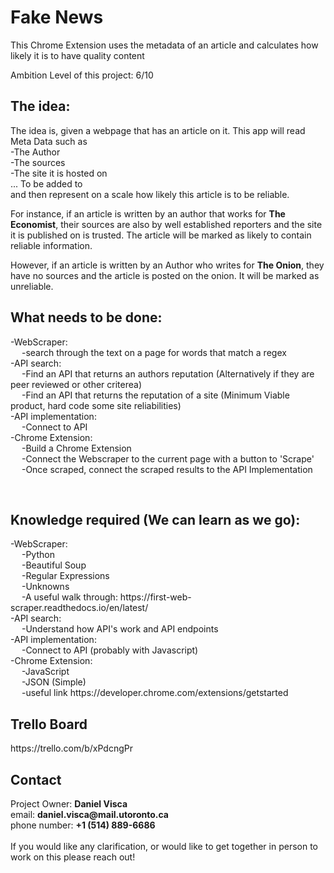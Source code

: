 # Fake News
This Chrome Extension uses the metadata of an article and calculates how likely it is to have quality content

Ambition Level of this project: 6/10

<h2>The idea:</h2> 
<p>
The idea is, given a webpage that has an article on it. This app will read Meta Data such as <br>
-The Author <br>
-The sources <br>
-The site it is hosted on <br>
... To be added to <br>
and then represent on a scale how likely this article is to be reliable.

For instance, if an article is written by an author that works for <strong>The Economist</strong>, their sources are also by well established reporters and the site it is published on is trusted. The article will be marked as likely to contain reliable information.

However, if an article is written by an Author who writes for <strong>The Onion</strong>, they have no sources and the article is posted on the onion. It will be marked as unreliable.
</p>

<h2>What needs to be done:</h2>
<p>
-WebScraper: <br>
    &emsp; -search through the text on a page for words that match a regex <br>
-API search:<br>
    &emsp; -Find an API that returns an authors reputation (Alternatively if they are peer reviewed or other criterea) <br>
    &emsp; -Find an API that returns the reputation of a site (Minimum Viable product, hard code some site reliabilities) <br>
-API implementation: <br>
    &emsp; -Connect to API <br>
-Chrome Extension: <br>
    &emsp; -Build a Chrome Extension <br>
    &emsp; -Connect the Webscraper to the current page with a button to 'Scrape' <br>
    &emsp; -Once scraped, connect the scraped results to the API Implementation <br>
 </p>
<br>
<h2>Knowledge required (We can learn as we go):</h2>
<p>
-WebScraper: <br>
    &emsp; -Python <br>
    &emsp; -Beautiful Soup <br>
    &emsp; -Regular Expressions <br>
    &emsp; -Unknowns <br>
    &emsp; -A useful walk through:  https://first-web-scraper.readthedocs.io/en/latest/ <br>
-API search:<br>
    &emsp; -Understand how API's work and API endpoints <br>
-API implementation: <br>
    &emsp; -Connect to API (probably with Javascript) <br>
-Chrome Extension: <br>
    &emsp; -JavaScript <br>
    &emsp; -JSON (Simple) <br>
    &emsp; -useful link https://developer.chrome.com/extensions/getstarted <br>
</p>

<h2>Trello Board</h2>
<p>
https://trello.com/b/xPdcngPr  <br>
</p>
<h2>Contact</h2>
<p>
  Project Owner: <strong>Daniel Visca</strong> <br>
  email: <strong>daniel.visca@mail.utoronto.ca</strong> <br> 
  phone number: <strong> +1 (514) 889-6686 </strong> <br>
  <br>
  If you would like any clarification, or would like to get together in person to work on this please reach out!
</p>
